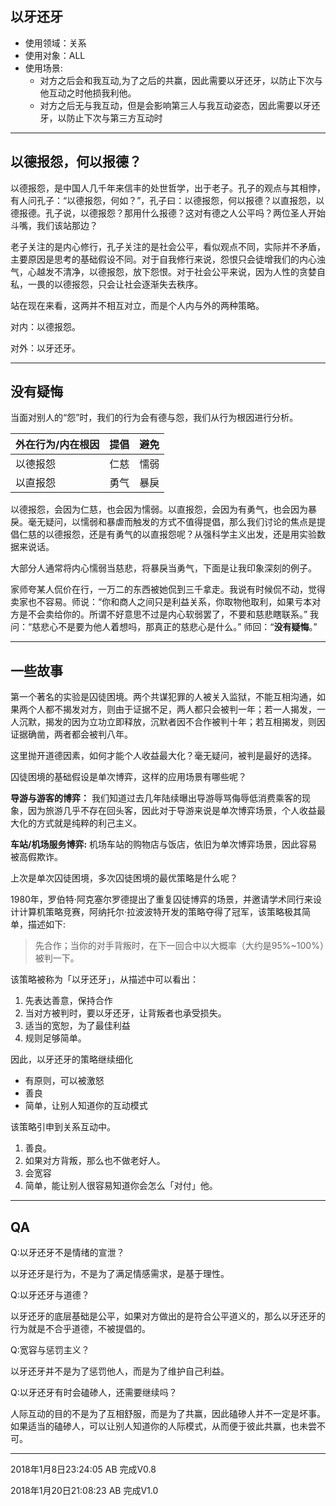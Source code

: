 ## 以牙还牙

* 使用领域：关系
* 使用对象：ALL
* 使用场景:
  - 对方之后会和我互动,为了之后的共赢，因此需要以牙还牙，以防止下次与他互动之时他损我利他。
  - 对方之后无与我互动，但是会影响第三人与我互动姿态，因此需要以牙还牙，以防止下次与第三方互动时


---

## 以德报怨，何以报德？

以德报怨，是中国人几千年来信丰的处世哲学，出于老子。孔子的观点与其相悖，有人问孔子：“以德报怨，何如？”，孔子曰：以德报怨，何以报德？以直报怨，以德报德。孔子说，以德报怨？那用什么报德？这对有德之人公平吗？两位圣人开始斗嘴，我们该站那边？



老子关注的是内心修行，孔子关注的是社会公平，看似观点不同，实际并不矛盾，主要原因是思考的基础假设不同。对于自我修行来说，怨恨只会徒增我们的内心浊气，心越发不清净，以德报怨，放下怨恨。对于社会公平来说，因为人性的贪婪自私，一畏的以德报怨，只会让社会逐渐失去秩序。



站在现在来看，这两并不相互对立，而是个人内与外的两种策略。

对内：以德报怨。

对外：以牙还牙。





---

## 没有疑悔

当面对别人的“怨”时，我们的行为会有德与怨，我们从行为根因进行分析。



| 外在行为/内在根因 | 提倡   | 避免   |
| --------- | ---- | ---- |
| 以德报怨      | 仁慈   | 懦弱   |
| 以直报怨      | 勇气   | 暴戾   |



以德报怨，会因为仁慈，也会因为懦弱。以直报怨，会因为有勇气，也会因为暴戾。毫无疑问，以懦弱和暴虐而触发的方式不值得提倡，那么我们讨论的焦点是提倡仁慈的以德报怨，还是有勇气的以直报怨呢？从强科学主义出发，还是用实验数据来说话。



大部分人通常将内心懦弱当慈悲，将暴戾当勇气，下面是让我印象深刻的例子。

家师夸某人侃价在行，一万二的东西被她侃到三千拿走。我说有时候侃不动，觉得卖家也不容易。师说：“你和商人之间只是利益关系，你取物他取利，如果亏本对方是不会卖给你的。所谓不好意思不过是内心软弱罢了，不要和慈悲瞎联系。” 我问：“慈悲心不是要为他人着想吗，那真正的慈悲心是什么。” 师回：“**没有疑悔**。”





---

## 一些故事

第一个著名的实验是囚徒困境。两个共谋犯罪的人被关入监狱，不能互相沟通，如果两个人都不揭发对方，则由于证据不足，两人都只会被判一年；若一人揭发，一人沉默，揭发的因为立功立即释放，沉默者因不合作被判十年；若互相揭发，则因证据确凿，两者都会被判八年。

这里抛开道德因素，如何才能个人收益最大化？毫无疑问，被判是最好的选择。



囚徒困境的基础假设是单次博弈，这样的应用场景有哪些呢？

**导游与游客的博弈：** 我们知道过去几年陆续曝出导游辱骂侮辱低消费乘客的现象，因为旅游几乎不存在回头客，因此对于导游来说是单次博弈场景，个人收益最大化的方式就是纯粹的利己主义。

**车站/机场服务博弈:** 机场车站的购物店与饭店，依旧为单次博弈场景，因此容易被高假欺诈。



上次是单次囚徒困境，多次囚徒困境的最优策略是什么呢？

1980年，罗伯特·阿克塞尔罗德提出了重复囚徒博弈的场景，并邀请学术同行来设计计算机策略竞赛，阿纳托尔·拉波波特开发的策略夺得了冠军，该策略极其简单，描述如下:

> 先合作；当你的对手背叛时，在下一回合中以大概率（大约是95%~100%）被判一下。



该策略被称为「以牙还牙」，从描述中可以看出：

1. 先表达善意，保持合作
2. 当对方被判时，要以牙还牙，让背叛者也承受损失。
3. 适当的宽恕，为了最佳利益
4. 规则足够简单。



因此，以牙还牙的策略继续细化

- 有原则，可以被激怒
- 善良
- 简单，让别人知道你的互动模式



该策略引申到关系互动中。

1. 善良。
2. 如果对方背叛，那么也不做老好人。
3. 会宽容
4. 简单，能让别人很容易知道你会怎么「对付」他。





---

## QA

Q:以牙还牙不是情绪的宣泄？

以牙还牙是行为，不是为了满足情感需求，是基于理性。



Q:以牙还牙与道德？

以牙还牙的底层基础是公平，如果对方做出的是符合公平道义的，那么以牙还牙的行为就是不合乎道德，不被提倡的。



Q:宽容与惩罚主义？

以牙还牙并不是为了惩罚他人，而是为了维护自己利益。



Q:以牙还牙有时会磕碜人，还需要继续吗？

人际互动的目的不是为了互相舒服，而是为了共赢，因此磕碜人并不一定是坏事。如果适当的磕碜人，可以让别人知道你的人际模式，从而便于彼此共赢，也未尝不可。







---

2018年1月8日23:24:05 AB 完成V0.8 

2018年1月20日21:08:23 AB 完成V1.0

















